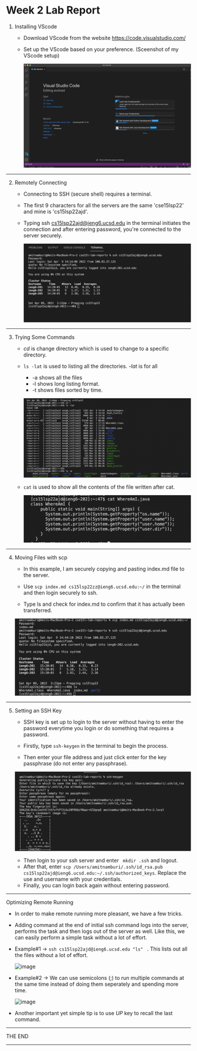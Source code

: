 # **Week 2 Lab Report**

1. Installing VScode

    * Download VScode from the website https://code.visualstudio.com/

    * Set up the VScode based on your preference. (Sceenshot of my VScode setup)


        ![image](VScodesc.png)

---

2. Remotely Connecting

    * Connecting to SSH (secure shell) requires a terminal.

    * The first 9 characters for all the servers are the same 'cse15lsp22' and mine is 'cs15lsp22ajd'.
    * Typing ssh cs15lsp22ajd@ieng6.ucsd.edu in the terminal initiates the connection and after entering password, you're connected to the server securely.

        ![image](remoteconnectionsc.png)

---

3. Trying Some Commands

    * *cd* is change directory which is used to change to a specific directory.

    * ```ls -lat``` is used to listing all the directories. *-lat* is for all
        * -a shows all the files
        * -l shows long listing format.
        * -t shows files sorted by time.

        ![image](commands1.png)
    
    * ```cat``` is used to show all the contents of the file written after cat.

        ![image](commands2.png)
    
---
4. Moving Files with scp

    * In this example, I am securely copying and pasting index.md file to the server.

    * Use ``` scp index.md cs15lsp22zz@ieng6.ucsd.edu:~/ ```
     in the terminal and then login securely to ssh.
    * Type ls and check for index.md to confirm that it has actually been transferred.


    ![image](scpcommandlatest.png)
---
5. Setting an SSH Key
    
    * SSH key is set up to login to the server without having to enter the password everytime you login or do something that requires a password.
 
    * Firstly, type ``` ssh-keygen ``` in the terminal to begin the process.
    * Then enter your file address and just click enter for the key passphrase (do not enter any passphrase).

     ![image](keygen1.png)
     
     * Then login to your ssh server and enter ``` mkdir .ssh``` and logout.
     * After that, enter 
     ``` scp /Users/amitnamburi/.ssh/id_rsa.pub cs15lsp22ajd@ieng6.ucsd.edu:~/.ssh/authorized_keys ```. Replace the use and username with your credentials.
     * Finally, you can login back again without entering password.

---

Optimizing Remote Running

* In order to make remote running more pleasant, we have a few tricks.

* Adding command at the end of initial ssh command logs into the server, performs the task and then logs out of the server as well. Like this, we can easily perform a simple task without a lot of effort. 

* Example#1 -> 
 ```ssh cs15lsp22ajd@ieng6.ucsd.edu "ls" ``` . This lists out all the files without a lot of effort.
 

    ![image](optsc.png)

* Example#2 -> We can use semicolons (;) to run multiple commands at the same time instead of doing them seperately and spending more time.

    ![image](optsc2.png)


* Another important yet simple tip is to use *UP* key to recall the last command.



---
THE END

---
